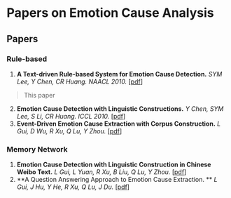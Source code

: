 # Papers on Emotion Cause Analysis

## Papers
### Rule-based
1. **A Text-driven Rule-based System for Emotion Cause Detection.** *SYM Lee, Y Chen, CR Huang. NAACL  2010.* [[pdf](http://www.aclweb.org/anthology/W10-0206)]
> This paper 
2. **Emotion Cause Detection with Linguistic Constructions.** *Y Chen, SYM Lee, S Li, CR Huang. ICCL 2010.* [[pdf](http://lexitron.nectec.or.th/public/COLING-2010_Beijing_China/PAPERS/pdf/PAPERS021.pdf)]
3. **Event-Driven Emotion Cause Extraction with Corpus Construction.** *L Gui, D Wu, R Xu, Q Lu, Y Zhou.* [[pdf](http://www.aclweb.org/anthology/D16-1170)]
### Memory Network
1. **Emotion Cause Detection with Linguistic Construction in Chinese Weibo Text.** *L Gui, L Yuan, R Xu, B Liu, Q Lu, Y Zhou.* [[pdf](https://www.researchgate.net/profile/Ruifeng_Xu2/publication/289764554_Emotion_Cause_Detection_with_Linguistic_Construction_in_Chinese_Weibo_Text/links/5825eb3308aeebc4f8a1e0b2/Emotion-Cause-Detection-with-Linguistic-Construction-in-Chinese-Weibo-Text.pdf)]
2. **A Question Answering Approach to Emotion Cause Extraction. ** *L Gui, J Hu, Y He, R Xu, Q Lu, J Du.* [[pdf](https://arxiv.org/pdf/1708.05482.pdf)]
